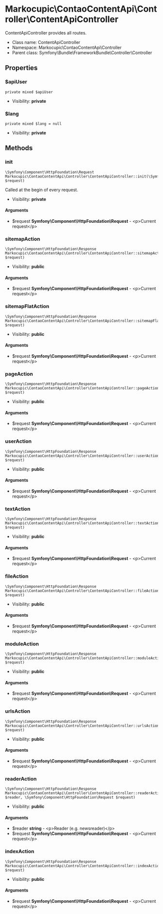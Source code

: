 Markocupic\ContaoContentApi\Controller\ContentApiController
===============

ContentApiController provides all routes.




* Class name: ContentApiController
* Namespace: Markocupic\ContaoContentApi\Controller
* Parent class: Symfony\Bundle\FrameworkBundle\Controller\Controller





Properties
----------


### $apiUser

    private mixed $apiUser





* Visibility: **private**


### $lang

    private mixed $lang = null





* Visibility: **private**


Methods
-------


### init

    \Symfony\Component\HttpFoundation\Request Markocupic\ContaoContentApi\Controller\ContentApiController::init(\Symfony\Component\HttpFoundation\Request $request)

Called at the begin of every request.



* Visibility: **private**


#### Arguments
* $request **Symfony\Component\HttpFoundation\Request** - &lt;p&gt;Current request&lt;/p&gt;



### sitemapAction

    \Symfony\Component\HttpFoundation\Response Markocupic\ContaoContentApi\Controller\ContentApiController::sitemapAction(\Symfony\Component\HttpFoundation\Request $request)





* Visibility: **public**


#### Arguments
* $request **Symfony\Component\HttpFoundation\Request** - &lt;p&gt;Current request&lt;/p&gt;



### sitemapFlatAction

    \Symfony\Component\HttpFoundation\Response Markocupic\ContaoContentApi\Controller\ContentApiController::sitemapFlatAction(\Symfony\Component\HttpFoundation\Request $request)





* Visibility: **public**


#### Arguments
* $request **Symfony\Component\HttpFoundation\Request** - &lt;p&gt;Current request&lt;/p&gt;



### pageAction

    \Symfony\Component\HttpFoundation\Response Markocupic\ContaoContentApi\Controller\ContentApiController::pageAction(\Symfony\Component\HttpFoundation\Request $request)





* Visibility: **public**


#### Arguments
* $request **Symfony\Component\HttpFoundation\Request** - &lt;p&gt;Current request&lt;/p&gt;



### userAction

    \Symfony\Component\HttpFoundation\Response Markocupic\ContaoContentApi\Controller\ContentApiController::userAction(\Symfony\Component\HttpFoundation\Request $request)





* Visibility: **public**


#### Arguments
* $request **Symfony\Component\HttpFoundation\Request** - &lt;p&gt;Current request&lt;/p&gt;



### textAction

    \Symfony\Component\HttpFoundation\Response Markocupic\ContaoContentApi\Controller\ContentApiController::textAction(\Symfony\Component\HttpFoundation\Request $request)





* Visibility: **public**


#### Arguments
* $request **Symfony\Component\HttpFoundation\Request** - &lt;p&gt;Current request&lt;/p&gt;



### fileAction

    \Symfony\Component\HttpFoundation\Response Markocupic\ContaoContentApi\Controller\ContentApiController::fileAction(\Symfony\Component\HttpFoundation\Request $request)





* Visibility: **public**


#### Arguments
* $request **Symfony\Component\HttpFoundation\Request** - &lt;p&gt;Current request&lt;/p&gt;



### moduleAction

    \Symfony\Component\HttpFoundation\Response Markocupic\ContaoContentApi\Controller\ContentApiController::moduleAction(\Symfony\Component\HttpFoundation\Request $request)





* Visibility: **public**


#### Arguments
* $request **Symfony\Component\HttpFoundation\Request** - &lt;p&gt;Current request&lt;/p&gt;



### urlsAction

    \Symfony\Component\HttpFoundation\Response Markocupic\ContaoContentApi\Controller\ContentApiController::urlsAction(\Symfony\Component\HttpFoundation\Request $request)





* Visibility: **public**


#### Arguments
* $request **Symfony\Component\HttpFoundation\Request** - &lt;p&gt;Current request&lt;/p&gt;



### readerAction

    \Symfony\Component\HttpFoundation\Response Markocupic\ContaoContentApi\Controller\ContentApiController::readerAction(string $reader, \Symfony\Component\HttpFoundation\Request $request)





* Visibility: **public**


#### Arguments
* $reader **string** - &lt;p&gt;Reader (e.g. newsreader)&lt;/p&gt;
* $request **Symfony\Component\HttpFoundation\Request** - &lt;p&gt;Current request&lt;/p&gt;



### indexAction

    \Symfony\Component\HttpFoundation\Response Markocupic\ContaoContentApi\Controller\ContentApiController::indexAction(\Symfony\Component\HttpFoundation\Request $request)





* Visibility: **public**


#### Arguments
* $request **Symfony\Component\HttpFoundation\Request** - &lt;p&gt;Current request&lt;/p&gt;


